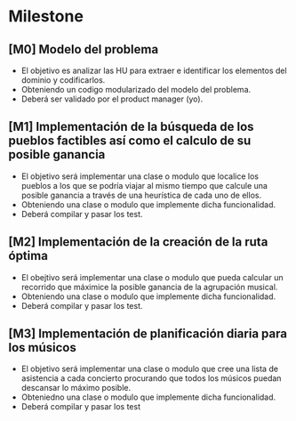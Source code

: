 # Milestone

## [M0] Modelo del problema

 - El objetivo es analizar las HU para extraer e identificar los elementos del dominio y codificarlos.
 - Obteniendo un codigo modularizado del modelo del problema.
 - Deberá ser validado por el product manager (yo).

## [M1] Implementación de la búsqueda de los pueblos factibles así como el calculo de su posible ganancia

 - El objetivo será implementar una clase o modulo que localice los pueblos a los que se podría viajar al mismo tiempo que calcule una posible ganancia a través de una heurística de cada uno de ellos.
 - Obteniendo una clase o modulo que implemente dicha funcionalidad.
 - Deberá compilar y pasar los test.

## [M2] Implementación de la creación de la ruta óptima

 - El obejtivo será implementar una clase o modulo que pueda calcular un recorrido que máximice la posible ganancia de la agrupación musical.
 - Obteniendo una clase o modulo que implemente dicha funcionalidad.
 - Deberá compilar y pasar los test.

## [M3] Implementación de planificación diaria para los músicos

 - El objetivo será implementar una clase o modulo que cree una lista de asistencia a cada concierto procurando que todos los músicos puedan descansar lo máximo posible.
 - Obteniedno una clase o modulo que implemente dicha funcionalidad.
 - Deberá compilar y pasar los test